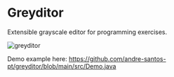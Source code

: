 # Greyditor
Extensible grayscale editor for programming exercises.

![greyditor](https://github.com/user-attachments/assets/b569a402-8fd2-447c-ae38-0f2862a03239)

Demo example here: 
https://github.com/andre-santos-pt/greyditor/blob/main/src/Demo.java
